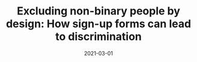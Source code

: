 ---
title: "Excluding non-binary people by design: How sign-up forms can lead to discrimination"
authors:
    - "Sarah Fossheim"
categories: 
    - "LGBTQIA+"
    - "non-binary"
link: "https://fossheim.io/writing/posts/excluding-non-binary-people-by-design/"
date: "2021-03-01"
---